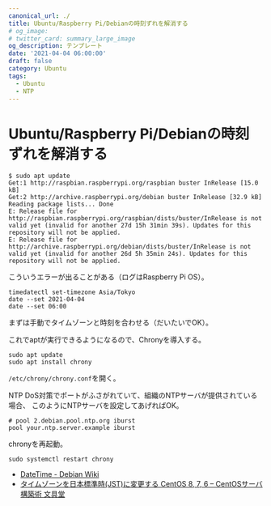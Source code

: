 ```yaml
---
canonical_url: ./
title: Ubuntu/Raspberry Pi/Debianの時刻ずれを解消する
# og_image:
# twitter_card: summary_large_image
og_description: テンプレート
date: '2021-04-04 06:00:00'
draft: false
category: Ubuntu
tags:
  - Ubuntu
  - NTP
---
```


# Ubuntu/Raspberry Pi/Debianの時刻ずれを解消する

```shell
$ sudo apt update
Get:1 http://raspbian.raspberrypi.org/raspbian buster InRelease [15.0 kB]
Get:2 http://archive.raspberrypi.org/debian buster InRelease [32.9 kB]
Reading package lists... Done  
E: Release file for http://raspbian.raspberrypi.org/raspbian/dists/buster/InRelease is not valid yet (invalid for another 27d 15h 31min 39s). Updates for this repository will not be applied.
E: Release file for http://archive.raspberrypi.org/debian/dists/buster/InRelease is not valid yet (invalid for another 26d 5h 35min 24s). Updates for this repository will not be applied.
```

こういうエラーが出ることがある（ログはRaspberry Pi OS）。

```shell
timedatectl set-timezone Asia/Tokyo
date --set 2021-04-04
date --set 06:00
```

まずは手動でタイムゾーンと時刻を合わせる（だいたいでOK）。

これでaptが実行できるようになるので、Chronyを導入する。

```shell
sudo apt update
sudo apt install chrony
```

`/etc/chrony/chrony.conf`を開く。

NTP DoS対策でポートがふさがれていて、組織のNTPサーバが提供されている場合、
このようにNTPサーバを設定してあげればOK。

```shell
# pool 2.debian.pool.ntp.org iburst
pool your.ntp.server.example iburst
```

chronyを再起動。

```shell
sudo systemctl restart chrony
```


- [DateTime - Debian Wiki](https://wiki.debian.org/DateTime)
- [タイムゾーンを日本標準時(JST)に変更する CentOS 8, 7, 6 – CentOSサーバ構築術 文具堂](https://centos.bungu-do.jp/archives/67)

